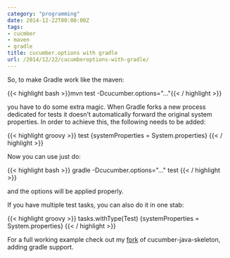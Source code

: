 ```yaml
---
category: "programming"
date: 2014-12-22T00:00:00Z
tags:
- cucmber
- maven
- gradle
title: cucumber.options with gradle
url: /2014/12/22/cucumberoptions-with-gradle/
---
```


So, to make Gradle work like the maven:

{{< highlight bash >}}mvn test -Dcucumber.options="..."{{< / highlight >}}

you have to do some extra magic. When Gradle forks a new process dedicated for tests it doesn't automatically forward the original system properties. In order to achieve this, the following needs to be added:

{{< highlight groovy >}}
test {systemProperties = System.properties}
{{< / highlight >}}

Now you can use just do:

{{< highlight bash >}}
gradle -Dcucumber.options="..." test
{{< / highlight >}}

and the options will be applied properly.

If you have multiple test tasks, you can also do it in one stab:

{{< highlight groovy >}}
tasks.withType(Test) {systemProperties = System.properties}
{{< / highlight >}}

For a full working example check out my [fork](https://github.com/danielsiwiec/cucumber-java-skeleton) of cucumber-java-skeleton, adding gradle support.
